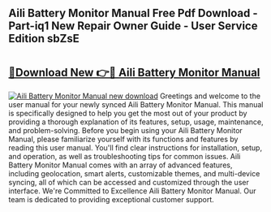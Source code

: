 ## Aili Battery Monitor Manual Free Pdf Download - Part-iq1 New Repair Owner Guide - User Service Edition sbZsE

# <h2><a href="http://bc38917.oget.top/?id=Aili+Battery+Monitor+Manual">🔗Download New 👉🔴 Aili Battery Monitor Manual</a></h2>

[![Aili Battery Monitor Manual new download](https://i.imgur.com/5g1atiW.png)](http://bc38917.oget.top/?id=Aili+Battery+Monitor+Manual)
Greetings and welcome to the user manual for your newly synced Aili Battery Monitor Manual. This manual is specifically designed to help you get the most out of your product by providing a thorough explanation of its features, setup, usage, maintenance, and problem-solving. Before you begin using your Aili Battery Monitor Manual, please familiarize yourself with its functions and features by reading this user manual. You'll find clear instructions for installation, setup, and operation, as well as troubleshooting tips for common issues. Aili Battery Monitor Manual comes with an array of advanced features, including geolocation, smart alerts, customizable themes, and multi-device syncing, all of which can be accessed and customized through the user interface. We're Committed to Excellence Aili Battery Monitor Manual. Our team is dedicated to providing exceptional customer support.
